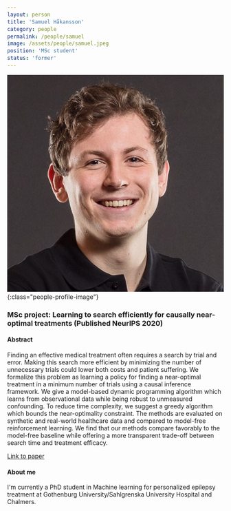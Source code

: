 ```yaml
---
layout: person
title: 'Samuel Håkansson'
category: people
permalink: /people/samuel
image: /assets/people/samuel.jpeg
position: 'MSc student'
status: 'former'
---
```

![Samuel](/assets/people/samuel.jpeg){:class="people-profile-image"}

### MSc project: Learning to search efficiently for causally near-optimal treatments (Published NeurIPS 2020)

#### Abstract

Finding an effective medical treatment often requires a search by trial and error. Making this search more efficient by minimizing the number of unnecessary trials could lower both costs and patient suffering. We formalize this problem as learning a policy for finding a near-optimal treatment in a minimum number of trials using a causal inference framework. We give a model-based dynamic programming algorithm which learns from observational data while being robust to unmeasured confounding. To reduce time complexity, we suggest a greedy algorithm which bounds the near-optimality constraint. The methods are evaluated on synthetic and real-world healthcare data and compared to model-free reinforcement learning. We find that our methods compare favorably to the model-free baseline while offering a more transparent trade-off between search time and treatment efficacy.

[Link to paper](https://proceedings.neurips.cc/paper/2020/hash/0e900ad84f63618452210ab8baae0218-Abstract.html)

#### About me
I'm currently a PhD student in Machine learning for personalized epilepsy treatment at Gothenburg University/Sahlgrenska University Hospital and Chalmers.
